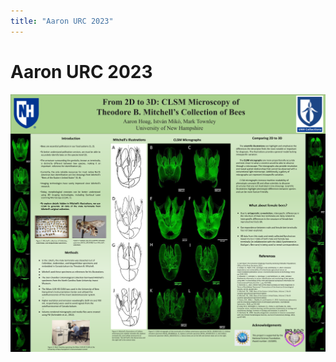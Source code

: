 ```yaml
---
title: "Aaron URC 2023"
---
```


# Aaron URC 2023

![Aaron URC 2023 Poster](/src/assets/images/URC_Posters/AaronURC2023.png)

